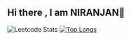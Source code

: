 ## Hi there , I am NIRANJAN👋

![Leetcode Stats](https://leetcard.jacoblin.cool/_niranjan_?ext=heatmap)
[![Top Langs](https://github-readme-stats.vercel.app/api/top-langs/?username=_niranjanv_&layout=donut)](https://github.com/anuraghazra/github-readme-stats)
